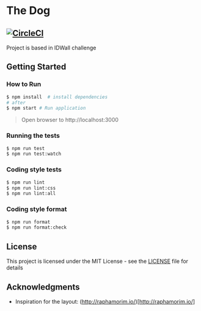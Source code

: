 # The Dog

[![CircleCI](https://circleci.com/gh/mvfsillva/the-dog.svg?style=svg&circle-token=5c4f5d9a1e009d2747932aa67761ebb7645d3634)](https://circleci.com/gh/mvfsillva/the-dog)
---

Project is based in IDWall challenge

## Getting Started

### How to Run

```sh
$ npm install  # install dependencies
# after
$ npm start # Run application
```
> Open browser to http://localhost:3000


### Running the tests

```sh
$ npm run test
$ npm run test:watch
```

### Coding style tests

```sh
$ npm run lint
$ npm run lint:css
$ npm run lint:all
```

### Coding style format

```sh
$ npm run format
$ npm run format:check
```

## License

This project is licensed under the MIT License - see the [LICENSE](LICENSE) file for details

## Acknowledgments

* Inspiration for the layout: (http://raphamorim.io/)[http://raphamorim.io/]
